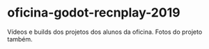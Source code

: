 # oficina-godot-recnplay-2019
Vídeos e builds dos projetos dos alunos da oficina. Fotos do projeto também.
